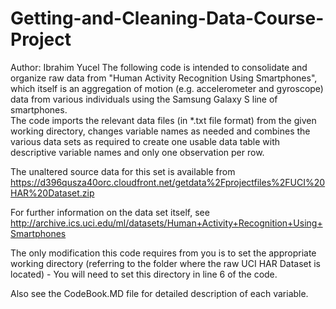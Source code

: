 # Getting-and-Cleaning-Data-Course-Project

Author: Ibrahim Yucel
The following code is intended to consolidate and organize raw data from "Human Activity Recognition Using Smartphones", which itself is an aggregation of motion (e.g. accelerometer and gyroscope) data from various individuals using the Samsung Galaxy S line of smartphones.  
The code imports the relevant data files (in *.txt file format) from the given working directory, changes variable names as needed and combines the various data sets as required to create one usable data table with descriptive variable names and only one observation per row.  

The unaltered source data for this set is available from https://d396qusza40orc.cloudfront.net/getdata%2Fprojectfiles%2FUCI%20HAR%20Dataset.zip

For further information on the data set itself, see http://archive.ics.uci.edu/ml/datasets/Human+Activity+Recognition+Using+Smartphones

The only modification this code requires from you is to set the appropriate working directory (referring to the folder where the raw UCI HAR Dataset is located) - You will need to set this directory in line 6 of the code. 

Also see the CodeBook.MD file for detailed description of each variable.
